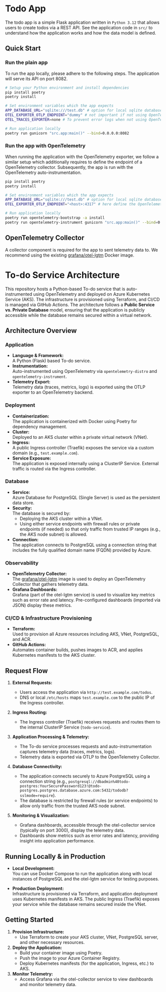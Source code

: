 # Todo App

The todo app is a simple Flask application written in `Python 3.12` that allows
users to create todos via a REST API. See the application code in `src/` to
understand how the application works and how the data model is defined.

## Quick Start

### Run the plain app

To run the app locally, please adhere to the following steps.
The application will serve its API on port 8082.

```bash
# Setup your Python environment and install dependencies
pip install poetry
poetry install

# Set environment variables which the app expects
APP_DATABASE_URL="sqlite:///test.db" # option for local sqlite database
OTEL_EXPORTER_OTLP_ENDPOINT="dummy" # not important if not using OpenTelemetry
OTEL_TRACES_EXPORTER=none # To prevent error logs when not using OpenTelemetry

# Run application locally
poetry run gunicorn "src.app:main()" --bind=0.0.0.0:8082
```

### Run the app with OpenTelemetry

When running the application with the OpenTelemetry exporter, we follow a
similar setup which additionally requires to define the endpoint of a
OpenTelemetry collector. Subsequently, the app is run with the OpenTelemetry
auto-instrumentation.

```bash
pip install poetry
poetry install

# Set environment variables which the app expects
APP_DATABASE_URL="sqlite:///test.db" # option for local sqlite database
OTEL_EXPORTER_OTLP_ENDPOINT="<host>:4317" # here define the OpenTelemetry endpoint

# Run application locally
poetry run opentelemetry-bootstrap -a install
poetry run opentelemetry-instrument gunicorn "src.app:main()" --bind=0.0.0.0:8082 -c src/gunicorn.conf.py
```

## OpenTelemetry Collector

A collector component is required for the app to sent telemetry data to.
We recommend using the existing [grafana/otel-lgtm](https://github.com/grafana/docker-otel-lgtm)
Docker image.

# To-do Service Architecture

This repository hosts a Python-based To-do service that is auto-instrumented using OpenTelemetry and deployed on Azure Kubernetes Service (AKS). The infrastructure is provisioned using Terraform, and CI/CD is managed via GitHub Actions. The architecture follows a **Public Service vs. Private Database** model, ensuring that the application is publicly accessible while the database remains secured within a virtual network.

## Architecture Overview

### Application
- **Language & Framework:**  
  A Python (Flask) based To-do service.
- **Instrumentation:**  
  Auto-instrumented using OpenTelemetry via `opentelemetry-distro` and `opentelemetry-instrument`.
- **Telemetry Export:**  
  Telemetry data (traces, metrics, logs) is exported using the OTLP exporter to an OpenTelemetry backend.

### Deployment
- **Containerization:**  
  The application is containerized with Docker using Poetry for dependency management.
- **Cluster:**  
  Deployed to an AKS cluster within a private virtual network (VNet).
- **Ingress:**  
  A public Ingress controller (Traefik) exposes the service via a custom domain (e.g., `test.example.com`).
- **Service Exposure:**  
  The application is exposed internally using a ClusterIP Service. External traffic is routed via the Ingress controller.

### Database
- **Service:**  
  Azure Database for PostgreSQL (Single Server) is used as the persistent data store.
- **Security:**  
  The database is secured by:
  - Deploying the AKS cluster within a VNet.
  - Using either service endpoints with firewall rules or private endpoints (if needed) so that only traffic from trusted IP ranges (e.g., the AKS node subnet) is allowed.
- **Connection:**  
  The application connects to PostgreSQL using a connection string that includes the fully qualified domain name (FQDN) provided by Azure.

### Observability
- **OpenTelemetry Collector:**  
  The [grafana/otel-lgtm](https://github.com/grafana/docker-otel-lgtm) image is used to deploy an OpenTelemetry Collector that gathers telemetry data.
- **Grafana Dashboards:**  
  Grafana (part of the otel-lgtm service) is used to visualize key metrics such as error rate and latency. Pre-configured dashboards (imported via JSON) display these metrics.

### CI/CD & Infrastructure Provisioning
- **Terraform:**  
  Used to provision all Azure resources including AKS, VNet, PostgreSQL, and ACR.
- **GitHub Actions:**  
  Automates container builds, pushes images to ACR, and applies Kubernetes manifests to the AKS cluster.

## Request Flow

1. **External Requests:**
   - Users access the application via `http://test.example.com/todos`.
   - DNS or local `/etc/hosts` maps `test.example.com` to the public IP of the Ingress controller.
   
2. **Ingress Routing:**
   - The Ingress controller (Traefik) receives requests and routes them to the internal ClusterIP Service (`todo-service`).

3. **Application Processing & Telemetry:**
   - The To-do service processes requests and auto-instrumentation captures telemetry data (traces, metrics, logs).
   - Telemetry data is exported via OTLP to the OpenTelemetry Collector.
   
4. **Database Connectivity:**
   - The application connects securely to Azure PostgreSQL using a connection string (e.g., `postgresql://dbadmin%40todo-postgres:YourSecurePassword123!@todo-postgres.postgres.database.azure.com:5432/tododb?sslmode=require`).
   - The database is restricted by firewall rules (or service endpoints) to allow only traffic from the trusted AKS node subnet.

5. **Monitoring & Visualization:**
   - Grafana dashboards, accessible through the otel-collector service (typically on port 3000), display the telemetry data.
   - Dashboards show metrics such as error rates and latency, providing insight into application performance.

## Running Locally & in Production

- **Local Development:**  
  You can use Docker Compose to run the application along with local instances of PostgreSQL and the otel-lgtm service for testing purposes.
  
- **Production Deployment:**  
  Infrastructure is provisioned via Terraform, and application deployment uses Kubernetes manifests in AKS. The public Ingress (Traefik) exposes your service while the database remains secured inside the VNet.

## Getting Started

1. **Provision Infrastructure:**
   - Use Terraform to create your AKS cluster, VNet, PostgreSQL server, and other necessary resources.
2. **Deploy the Application:**
   - Build your container image using Poetry.
   - Push the image to your Azure Container Registry.
   - Deploy Kubernetes manifests (for the application, Ingress, etc.) to AKS.
3. **Monitor Telemetry:**
   - Access Grafana via the otel-collector service to view dashboards and monitor telemetry data.

